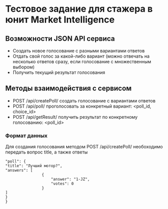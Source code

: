 # Тестовое задание для стажера в юнит Market Intelligence

## Возможности JSON API сервиса
- Создать новое голосование с разными вариантами ответов 
- Отдать свой голос за какой-либо вариант (можно отвечать на несколько ответов сразу, если голосование с множественным выбором)
- Получить текущий результат голосования

## Методы взаимодействия с сервисом
- POST /api/createPoll/ создать голосование c вариантами ответов
- POST /api/poll/ проголосовать за конкретный вариант: <poll_id, choice_id>
- POST /api/getResult/ получить результат по конкретному голосованию: <poll_id>

### Формат данных

Для создания голосования методом POST /api/createPoll/ необоходимо передать вопрос title, а также ответы 
``` {
"poll": {
"title": "Лучший мотор?",
"answers": [
                {
                    "answer": "1-JZ",
                    "votes": 0
                }
]
}
}

```
